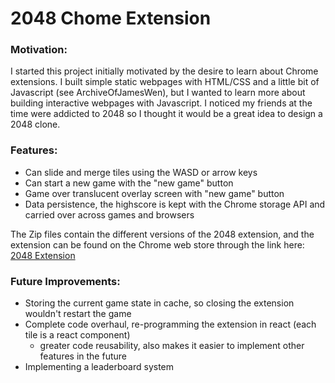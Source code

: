 # 2048 Chome Extension

### Motivation:
I started this project initially motivated by the desire to learn about Chrome extensions. I built simple static webpages with HTML/CSS and a little bit of Javascript (see ArchiveOfJamesWen), but I wanted to learn more about building interactive webpages with Javascript. I noticed my friends at the time were addicted to 2048 so I thought it would be a great idea to design a 2048 clone. 

### Features:
- Can slide and merge tiles using the WASD or arrow keys
- Can start a new game with the "new game" button
- Game over translucent overlay screen with "new game" button
- Data persistence, the highscore is kept with the Chrome storage API and carried over across games and browsers

The Zip files contain the different versions of the 2048 extension, and the extension can be found on the Chrome web store through the link here: [2048 Extension](https://chromewebstore.google.com/detail/2048/peckdagaipkndmdainakjgncbkhigafp)

### Future Improvements:
- Storing the current game state in cache, so closing the extension wouldn't restart the game
- Complete code overhaul, re-programming the extension in react (each tile is a react component)
  - greater code reusability, also makes it easier to implement other features in the future
- Implementing a leaderboard system
